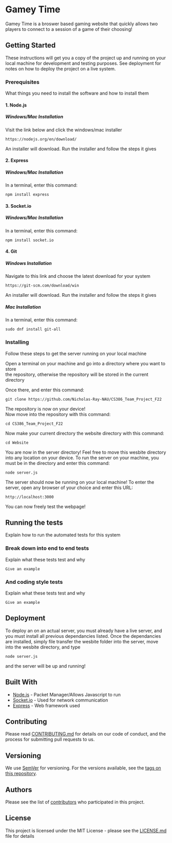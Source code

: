 # Gamey Time

Gamey Time is a broswer based gaming website that quickly allows two players to connect to a session of a game of their choosing!

## Getting Started

These instructions will get you a copy of the project up and running on your local machine for development and testing purposes. See deployment for notes on how to deploy the project on a live system.

### Prerequisites

What things you need to install the software and how to install them


#### 1. Node.js

##### Windows/Mac Installation

Visit the link below and click the windows/mac installer
```
https://nodejs.org/en/download/
```
An installer will download. Run the installer and follow the steps it gives


#### 2. Express

##### Windows/Mac Installation

In a terminal, enter this command:
```
npm install express
```


#### 3. Socket.io

##### Windows/Mac Installation
In a terminal, enter this command:
```
npm install socket.io
```


#### 4. Git

##### Windows Installation
Navigate to this link and choose the latest download for your system
```
https://git-scm.com/download/win
```
An installer will download. Run the installer and follow the steps it gives
  

##### Mac Installation
In a terminal, enter this command:
```
sudo dnf install git-all
```


### Installing

Follow these steps to get the server running on your local machine

Open a terminal on your machine and go into a directory where you want to store  
the repository, otherwise the repository will be stored in the current directory  
  
Once there, and enter this command:
```
git clone https://github.com/Nicholas-Ray-NAU/CS386_Team_Project_F22
```
The repository is now on your device!  
Now move into the repository with this command:
```
cd CS386_Team_Project_F22
```
Now make your current directory the website directory with this command:
```
cd Website
```
You are now in the server directory! Feel free to move this wesbite directory into any location on your device.
To run the server on your machine, you must be in the directory and enter this command:
```
node server.js
```
The server should now be running on your local machine!
To enter the server, open any browser of your choice and enter this URL:
```
http://localhost:3000
```
You can now freely test the webpage!


## Running the tests

Explain how to run the automated tests for this system

### Break down into end to end tests

Explain what these tests test and why

```
Give an example
```

### And coding style tests

Explain what these tests test and why

```
Give an example
```

## Deployment

To deploy an on an actual server, you must already have a live server, and you must install all previous dependancies listed.
Once the dependancies are installed, simply file transfer the wesbite folder into the server, move into the wesbite directory,
and type
```
node server.js
```
and the server will be up and running!
  
  
## Built With

* [Node.js](https://nodejs.org/en/) - Packet Manager/Allows Javascript to run
* [Socket.io](https://socket.io/) - Used for network communication
* [Express](https://expressjs.com/) - Web framework used

## Contributing

Please read [CONTRIBUTING.md](https://gist.github.com/PurpleBooth/b24679402957c63ec426) for details on our code of conduct, and the process for submitting pull requests to us.

## Versioning

We use [SemVer](http://semver.org/) for versioning. For the versions available, see the [tags on this repository](https://github.com/your/project/tags). 

## Authors

Please see the list of [contributors](https://github.com/your/project/contributors) who participated in this project.

## License

This project is licensed under the MIT License - please see the [LICENSE.md](LICENSE.md) file for details
